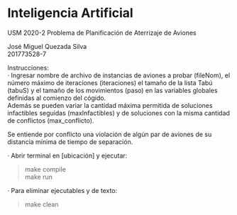 # Inteligencia Artificial
USM 2020-2
Problema de Planificación de Aterrizaje de Aviones  

José Miguel Quezada Silva  
201773528-7  


Instrucciones:  
· Ingresar nombre de archivo de instancias de aviones a probar (fileNom), el número máximo de 
iteraciones (iteraciones) el tamaño de la lista Tabú (tabuS) y el tamaño de los movimientos (paso) 
en las variables globales definidas al comienzo del cógido.  
Además se pueden variar la cantidad máxima permitida de soluciones infactibles seguidas (maxInfactibles) 
y de soluciones con la misma cantidad de conflictos (max_conflicto).  

Se entiende por conflicto una violación de algún par de aviones de su distancia mínima de tiempo 
de separación.  


· Abrir terminal en [ubicación] y ejecutar:  
> make compile  
> make run  

· Para eliminar ejecutables y de texto:  
> make clean
